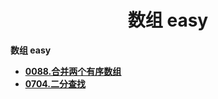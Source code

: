 <h1 align="center">数组 easy</h1>


**数组 easy**

- <font style="font-weight:bold; color:#4169E1;text-decoration:underline;" target="_blank">[0088.合并两个有序数组](doc/leedcode题解/数组/easy/0088.合并两个有序数组.md)</font>  
- <font style="font-weight:bold; color:#4169E1;text-decoration:underline;" target="_blank">[0704.二分查找](doc/leedcode题解/数组/easy/0704.二分查找.md)</font>  




